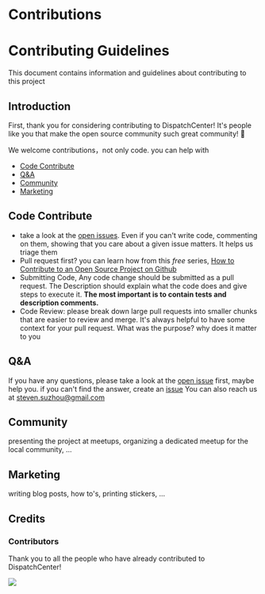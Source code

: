 # Contributions

# Contributing Guidelines

This document contains information and guidelines about contributing to this project

## Introduction

First, thank you for considering contributing to DispatchCenter! It's people like you that make the open source community such great community! 🐶

We welcome contributions，not only code. you can help with

- [Code Contribute](#code-contribute)
- [Q&A](#Q&A)
- [Community](#community)
- [Marketing](#marketing)

## Code Contribute

- take a look at the [open issues](https://github.com/OnePieceLv/DispatchCenter/issues). Even if you can't write code, commenting on them, showing that you care about a given issue matters. It helps us triage them
- Pull request first? you can learn how from this *free* series, [How to Contribute to an Open Source Project on Github](https://app.egghead.io/courses/how-to-contribute-to-an-open-source-project-on-github)
- Submitting Code, Any code change should be submitted as a pull request. The Description should explain what the code does and give steps to execute it.
**The most important is to contain tests and description comments.**
- Code Review: please break down large pull requests into smaller chunks that are easier to review and merge. It's always helpful to have some context for your pull request. What was the purpose? why does it matter to you

## Q&A

If you have any questions, please take a look at the [open issue](https://github.com/OnePieceLv/DispatchCenter/issues) first, maybe help you. if you can't find the answer, create an [issue](https://github.com/OnePieceLv/DispatchCenter/issues/new)
You can also reach us at [steven.suzhou@gmail.com](mailto:steven.suzhou@gmail.com)

## Community

presenting the project at meetups, organizing a dedicated meetup for the local community, ...

## Marketing

writing blog posts, how to's, printing stickers, ...

## Credits

### Contributors

Thank you to all the people who have already contributed to DispatchCenter!

<a href="https://github.com/OnePieceLv/DispatchCenter/graphs/contributors">
    <img src="https://avatars.githubusercontent.com/u/3759810?size=100" />
</a>

<!-- This `CONTRIBUTING.md` is based on @nayafia's template [https://github.com/nayafia/contributing-template](https://github.com/nayafia/contributing-template) -->